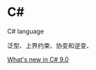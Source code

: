 # C#

C# language

泛型、上界约束、协变和逆变、

  [What's new in C# 9.0](https://docs.microsoft.com/en-us/dotnet/csharp/whats-new/csharp-9)
